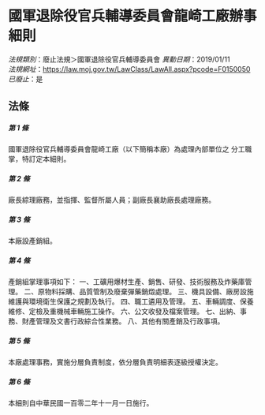 # 國軍退除役官兵輔導委員會龍崎工廠辦事細則

*法規類別*：廢止法規＞國軍退除役官兵輔導委員會
*異動日期*：2019/01/11  
*法規網址*：https://law.moj.gov.tw/LawClass/LawAll.aspx?pcode=F0150050
*已廢止*：是


## 法條
##### 第 1 條
國軍退除役官兵輔導委員會龍崎工廠（以下簡稱本廠）為處理內部單位之
分工職掌，特訂定本細則。

##### 第 2 條
廠長綜理廠務，並指揮、監督所屬人員；副廠長襄助廠長處理廠務。

##### 第 3 條
本廠設產銷組。

##### 第 4 條
產銷組掌理事項如下：
一、工礦用爆材生產、銷售、研發、技術服務及炸藥庫管理。
二、原物料採購、品質管制及廢棄彈藥銷燬處理。
三、機具設備、廠房設施維護與環境衛生保護之規劃及執行。
四、職工遴用及管理。
五、車輛調度、保養維修、定檢及重機械車輛施工操作。
六、公文收發及檔案管理。
七、出納、事務、財產管理及文書行政綜合性業務。
八、其他有關產銷及行政事項。

##### 第 5 條
本廠處理事務，實施分層負責制度，依分層負責明細表逐級授權決定。

##### 第 6 條
本細則自中華民國一百零二年十一月一日施行。


